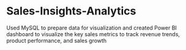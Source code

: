 # Sales-Insights-Analytics
Used MySQL to prepare data for visualization and created Power BI dashboard to visualize the key sales metrics to track revenue trends, product performance, and sales growth
